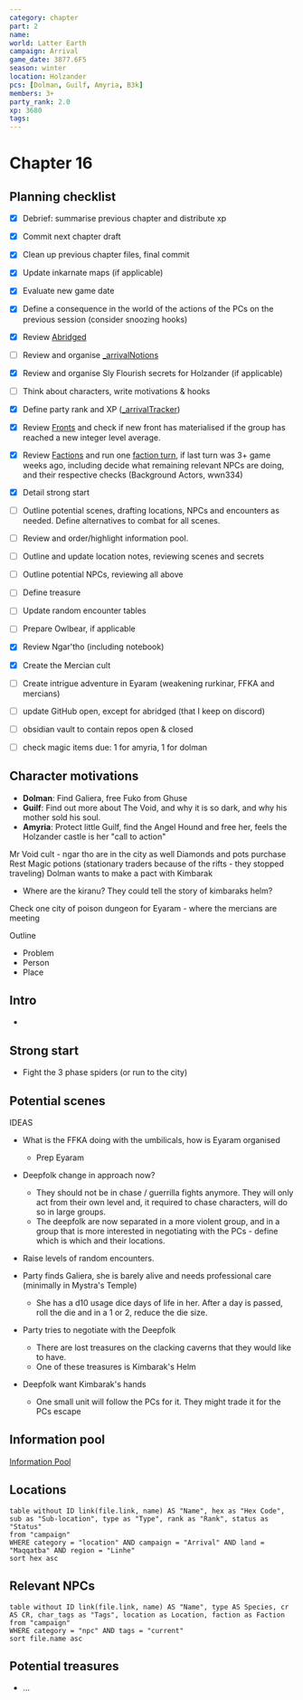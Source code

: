 ```yaml
---
category: chapter
part: 2
name: 
world: Latter Earth
campaign: Arrival
game_date: 3877.6F5
season: winter
location: Holzander
pcs: [Dolman, Guilf, Amyria, B3k]
members: 3+
party_rank: 2.0
xp: 3680
tags: 
---
```


# Chapter 16

## Planning checklist

- [x] Debrief: summarise previous chapter and distribute xp
- [x] Commit next chapter draft
- [x] Clean up previous chapter files, final commit
- [x] Update inkarnate maps (if applicable)
- [x] Evaluate new game date
- [x] Define a consequence in the world of the actions of the PCs on the previous session (consider snoozing hooks)
- [x] Review [Abridged](../context/abridged.md)
- [ ] Review and organise [_arrivalNotions](campaign/arrival/_arrivalNotions.md)
- [x] Review and organise Sly Flourish secrets for Holzander (if applicable)
- [ ] Think about characters, write motivations & hooks
- [x] Define party rank and XP ([_arrivalTracker](../_arrivalTracker.md))
- [x] Review [Fronts](../factions/_fronts.md) and check if new front has materialised if the group has reached a new integer level average.
- [x] Review [Factions](../factions/_factionGame.md) and run one [faction turn](../../../rules/factionRules.md), if last turn was 3+ game weeks ago, including decide what remaining relevant NPCs are doing, and their respective checks (Background Actors, wwn334)
- [x] Detail strong start
- [ ] Outline potential scenes, drafting locations, NPCs and encounters as needed. Define alternatives to combat for all scenes.
- [ ] Review and order/highlight information pool.
- [ ] Outline and update location notes, reviewing scenes and secrets
- [ ] Outline potential NPCs, reviewing all above
- [ ] Define treasure
- [ ] Update random encounter tables
- [ ] Prepare Owlbear, if applicable


- [x] Review Ngar'tho (including notebook)
- [x] Create the Mercian cult
- [ ] Create intrigue adventure in Eyaram (weakening rurkinar, FFKA and mercians)
- [ ] update GitHub open, except for abridged (that I keep on discord)
- [ ] obsidian vault to contain repos open & closed
- [ ] check magic items due: 1 for amyria, 1 for dolman

## Character motivations

- **Dolman**: Find Galiera, free Fuko from Ghuse
- **Guilf**: Find out more about The Void, and why it is so dark, and why his mother sold his soul.
- **Amyria**: Protect little Guilf, find the Angel Hound and free her, feels the Holzander castle is her "call to action"

Mr Void cult - ngar tho are in the city as well
Diamonds and pots purchase
Rest
Magic potions (stationary traders because of the rifts - they stopped traveling)
Dolman wants to make a pact with Kimbarak
  - Where are the kiranu? They could tell the story of kimbaraks helm?

Check one city of poison dungeon for Eyaram - where the mercians are meeting


Outline
- Problem
- Person
- Place
## Intro

- 

## Strong start

- Fight the 3 phase spiders (or run to the city)

## Potential scenes

IDEAS

- What is the FFKA doing with the umbilicals, how is Eyaram organised
	- Prep Eyaram
- Deepfolk change in approach now?
	- They should not be in chase / guerrilla fights anymore. They will only act from their own level and, it required to chase characters, will do so in large groups.
	- The deepfolk are now separated in a more violent group, and in a group that is more interested in negotiating with the PCs - define which is which and their locations. 
- Raise levels of random encounters.




- Party finds Galiera, she is barely alive and needs professional care (minimally in Mystra's Temple)
	- She has a d10 usage dice days of life in her. After a day is passed, roll the die and in a 1 or 2, reduce the die size.
- Party tries to negotiate with the Deepfolk
	- There are lost treasures on the clacking caverns that they would like to have.
	- One of these treasures is Kimbarak's Helm
- Deepfolk want Kimbarak's hands
	- One small unit will follow the PCs for it. They might trade it for the PCs escape
## Information pool

[Information Pool](../_informationPool.md)

## Locations

```dataview
table without ID link(file.link, name) AS "Name", hex as "Hex Code", sub as "Sub-location", type as "Type", rank as "Rank", status as "Status"
from "campaign"
WHERE category = "location" AND campaign = "Arrival" AND land = "Maqqatba" AND region = "Linhe"
sort hex asc
```

## Relevant NPCs

```dataview
table without ID link(file.link, name) AS "Name", type AS Species, cr AS CR, char_tags as "Tags", location as Location, faction as Faction
from "campaign"
WHERE category = "npc" AND tags = "current"
sort file.name asc
```

## Potential treasures

- ...
